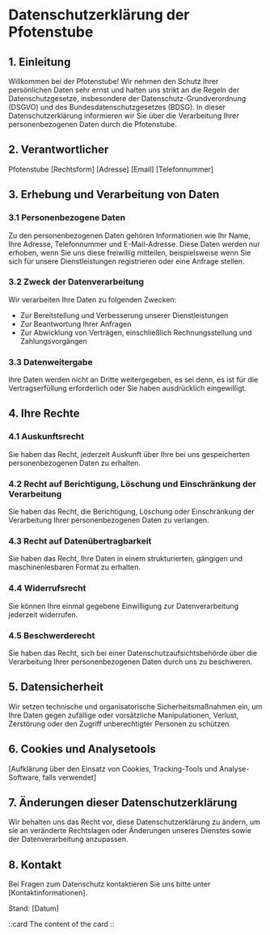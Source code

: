 # Datenschutzerklärung der Pfotenstube

## 1. Einleitung

Willkommen bei der Pfotenstube! Wir nehmen den Schutz Ihrer persönlichen Daten sehr ernst und halten uns strikt an die Regeln der Datenschutzgesetze, insbesondere der Datenschutz-Grundverordnung (DSGVO) und des Bundesdatenschutzgesetzes (BDSG). In dieser Datenschutzerklärung informieren wir Sie über die Verarbeitung Ihrer personenbezogenen Daten durch die Pfotenstube.

## 2. Verantwortlicher

Pfotenstube [Rechtsform]
[Adresse]
[Email]
[Telefonnummer]

## 3. Erhebung und Verarbeitung von Daten

### 3.1 Personenbezogene Daten

Zu den personenbezogenen Daten gehören Informationen wie Ihr Name, Ihre Adresse, Telefonnummer und E-Mail-Adresse. Diese Daten werden nur erhoben, wenn Sie uns diese freiwillig mitteilen, beispielsweise wenn Sie sich für unsere Dienstleistungen registrieren oder eine Anfrage stellen.

### 3.2 Zweck der Datenverarbeitung

Wir verarbeiten Ihre Daten zu folgenden Zwecken:

- Zur Bereitstellung und Verbesserung unserer Dienstleistungen
- Zur Beantwortung Ihrer Anfragen
- Zur Abwicklung von Verträgen, einschließlich Rechnungsstellung und Zahlungsvorgängen

### 3.3 Datenweitergabe

Ihre Daten werden nicht an Dritte weitergegeben, es sei denn, es ist für die Vertragserfüllung erforderlich oder Sie haben ausdrücklich eingewilligt.

## 4. Ihre Rechte

### 4.1 Auskunftsrecht

Sie haben das Recht, jederzeit Auskunft über Ihre bei uns gespeicherten personenbezogenen Daten zu erhalten.

### 4.2 Recht auf Berichtigung, Löschung und Einschränkung der Verarbeitung

Sie haben das Recht, die Berichtigung, Löschung oder Einschränkung der Verarbeitung Ihrer personenbezogenen Daten zu verlangen.

### 4.3 Recht auf Datenübertragbarkeit

Sie haben das Recht, Ihre Daten in einem strukturierten, gängigen und maschinenlesbaren Format zu erhalten.

### 4.4 Widerrufsrecht

Sie können Ihre einmal gegebene Einwilligung zur Datenverarbeitung jederzeit widerrufen.

### 4.5 Beschwerderecht

Sie haben das Recht, sich bei einer Datenschutzaufsichtsbehörde über die Verarbeitung Ihrer personenbezogenen Daten durch uns zu beschweren.

## 5. Datensicherheit

Wir setzen technische und organisatorische Sicherheitsmaßnahmen ein, um Ihre Daten gegen zufällige oder vorsätzliche Manipulationen, Verlust, Zerstörung oder den Zugriff unberechtigter Personen zu schützen.

## 6. Cookies und Analysetools

[Aufklärung über den Einsatz von Cookies, Tracking-Tools und Analyse-Software, falls verwendet]

## 7. Änderungen dieser Datenschutzerklärung

Wir behalten uns das Recht vor, diese Datenschutzerklärung zu ändern, um sie an veränderte Rechtslagen oder Änderungen unseres Dienstes sowie der Datenverarbeitung anzupassen.

## 8. Kontakt

Bei Fragen zum Datenschutz kontaktieren Sie uns bitte unter [Kontaktinformationen].

Stand: [Datum]

::card
The content of the card
::
